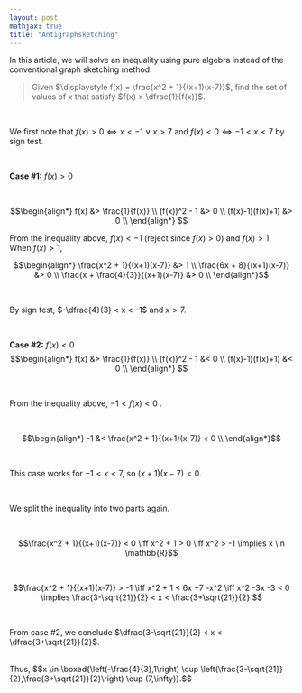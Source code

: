 ```yaml
---
layout: post
mathjax: true
title: "Antigraphsketching"
---
```


In this article, we will solve an inequality using pure algebra instead of the conventional graph sketching method.
<br>
> Given $\displaystyle f(x) = \frac{x^2 + 1}{(x+1)(x-7)}$, find the set of values of $x$ that satisfy $f(x) > \dfrac{1}{f(x)}$.

<br>

We first note that $f(x) > 0 \iff x<-1 \vee x> 7$ and $f(x) < 0 \iff -1 < x < 7$ by sign test.

<br>

**Case #1:** $f(x) > 0$

<br>

$$\begin{align*} 
f(x) &> \frac{1}{f(x)} \\ 
(f(x))^2 - 1 &> 0 \\ 
(f(x)-1)(f(x)+1) &> 0 \\ 
\end{align*} $$

From the inequality above, $f(x) < -1$ (reject since $f(x) > 0$) and $f(x) > 1$.
When $f(x) > 1$, 

$$\begin{align*} 
\frac{x^2 + 1}{(x+1)(x-7)} &> 1 \\ 
\frac{6x + 8}{(x+1)(x-7)} &> 0 \\ 
\frac{x + \frac{4}{3}}{(x+1)(x-7)} &> 0 \\ 
\end{align*}$$

<br>

By sign test, $-\dfrac{4}{3} < x < -1$ and $x > 7$.

<br>

**Case #2:** $f(x) < 0$
<br>
$$\begin{align*} 
f(x) &> \frac{1}{f(x)} \\ 
(f(x))^2 - 1 &< 0 \\ 
(f(x)-1)(f(x)+1) &< 0 \\ 
\end{align*} $$

<br>

From the inequality above, $-1<f(x)< 0$ .

<br>

$$\begin{align*} 
-1 &< \frac{x^2 + 1}{(x+1)(x-7)} < 0 \\ 
\end{align*}$$

<br>

This case works for $-1 < x < 7$, so $(x+1)(x-7) < 0$. 

<br>

We split the inequality into two parts again.

<br>

$$\frac{x^2 + 1}{(x+1)(x-7)} < 0 \iff x^2 + 1 > 0 \iff x^2 > -1 \implies x \in \mathbb{R}$$

<br>

$$\frac{x^2 + 1}{(x+1)(x-7)} > -1 \iff x^2 + 1 < 6x +7 -x^2 \iff x^2 -3x -3 < 0 \implies \frac{3-\sqrt{21}}{2} < x < \frac{3+\sqrt{21}}{2} $$

<br>

From case #2, we conclude $\dfrac{3-\sqrt{21}}{2} < x < \dfrac{3+\sqrt{21}}{2}$.

<br>
Thus, $$x \in \boxed{\left(-\frac{4}{3},1\right) \cup \left(\frac{3-\sqrt{21}}{2},\frac{3+\sqrt{21}}{2}\right) \cup (7,\infty)}.$$
